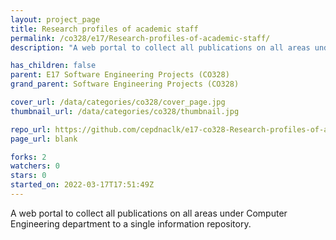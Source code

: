 ```yaml
---
layout: project_page
title: Research profiles of academic staff
permalink: /co328/e17/Research-profiles-of-academic-staff/
description: "A web portal to collect all publications on all areas under Computer Engineering department to a single information repository.​"

has_children: false
parent: E17 Software Engineering Projects (CO328)
grand_parent: Software Engineering Projects (CO328)

cover_url: /data/categories/co328/cover_page.jpg
thumbnail_url: /data/categories/co328/thumbnail.jpg

repo_url: https://github.com/cepdnaclk/e17-co328-Research-profiles-of-academic-staff
page_url: blank

forks: 2
watchers: 0
stars: 0
started_on: 2022-03-17T17:51:49Z
---
```

A web portal to collect all publications on all areas under Computer Engineering department to a single information repository.​

